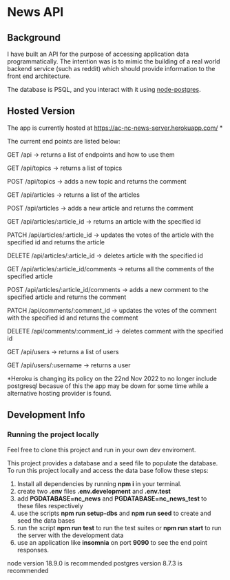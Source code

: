 # News API

## Background

I have built an API for the purpose of accessing application data programmatically. The intention was is to mimic the building of a real world backend service (such as reddit) which should provide information to the front end architecture.

The database is PSQL, and you interact with it using [node-postgres](https://node-postgres.com/).

## Hosted Version

The app is currently hosted at https://ac-nc-news-server.herokuapp.com/ *

The current end points are listed below:

GET /api                                -> returns a list of endpoints and how to use them

GET /api/topics                         -> returns a list of topics

POST /api/topics                        -> adds a new topic and returns the comment

GET /api/articles                       -> returns a list of the articles

POST /api/articles                      -> adds a new article and returns the comment

GET /api/articles/:article_id           -> returns an article with the specified id

PATCH /api/articles/:article_id         -> updates the votes of the article with the specified id and returns the article

DELETE /api/articles/:article_id        -> deletes article with the specified id

GET /api/articles/:article_id/comments  -> returns all the comments of the specified article

POST /api/articles/:article_id/comments -> adds a new comment to the specified article and returns the comment

PATCH /api/comments/:comment_id         -> updates the votes of the comment with the specified id and returns the comment

DELETE /api/comments/:comment_id        -> deletes comment with the specified id

GET /api/users                          -> returns a list of users

GET /api/users/:username                -> returns a user

*Heroku is changing its policy on the 22nd Nov 2022 to no longer include postgresql becasue of this the app may be down for some time while a alternative hosting provider is found. 

## Development Info

### Running the project locally

Feel free to clone this project and run in your own dev enviroment.

This project provides a database and a seed file to populate the database. 
To run this project locally and access the data base follow these steps:

1. Install all dependencies by running **npm i** in your terminal.
2. create two **.env** files **.env.development** and **.env.test**
3. add **PGDATABASE=nc_news** and **PGDATABASE=nc_news_test** to these files respectively
4. use the scripts **npm run setup-dbs** and **npm run seed** to create and seed the data bases
5. run the script **npm run test** to run the test suites or **npm run start** to run the server with the development data
6. use an application like **insomnia** on port **9090** to see the end point responses.

node version 18.9.0 is recommended
postgres version 8.7.3 is recommended


